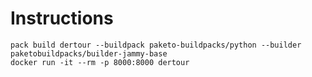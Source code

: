# Instructions

```shell
pack build dertour --buildpack paketo-buildpacks/python --builder paketobuildpacks/builder-jammy-base
docker run -it --rm -p 8000:8000 dertour
```
